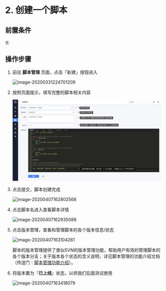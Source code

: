 # 2. 创建一个脚本

## 前置条件

```
无
```

## 操作步骤

1. 前往 **脚本管理** 页面，点击「新建」按钮进入

   ![image-20200331224701209](media/image-20200331224701209.png)

2. 按照页面提示，填写完整的脚本相关内容

   ![image-20200407162627035](media/image-20200407162627035.png)

3. 点击提交，脚本创建完成

   ![image-20200407162802568](media/image-20200407162802568.png)

4. 点击脚本名进入查看脚本详情

   ![image-20200407162935088](media/image-20200407162935088.png)

5. 点击版本管理，查看和管理脚本的各个版本信息/状态

   ![image-20200407163104261](media/image-20200407163104261.png)

   脚本的版本管理提供了类似SVN的版本管理功能，帮助用户有效的管理脚本的各个版本分支；关于版本各个状态的含义说明，详见脚本管理的功能介绍文档（传送门：[脚本管理功能介绍](../Features/Scripts.md)）。

6. 将版本置为『**已上线**』状态，以供我们后面测试使用

   ![image-20200407163418079](media/image-20200407163418079.png)


